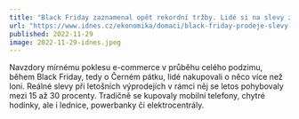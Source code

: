 ```yaml
---
title: "Black Friday zaznamenal opět rekordní tržby. Lidé si na slevy zase počkali - iDNES.cz"
url: "https://www.idnes.cz/ekonomika/domaci/black-friday-prodeje-slevy-tlacitkova-novela-cerny-patek-obchod-zakaznici.A221129_134945_ekonomika_vebe"
published: 2022-11-29
image: 2022-11-29-idnes.jpeg
---
```


Navzdory mírnému poklesu e-commerce v průběhu celého podzimu, během Black Friday, tedy o Černém pátku, lidé nakupovali o něco více než loni. Reálné slevy při letošních výprodejích v rámci něj se letos pohybovaly mezi 15 až 30 procenty. Tradičně se kupovaly mobilní telefony, chytré hodinky, ale i lednice, powerbanky či elektrocentrály.

